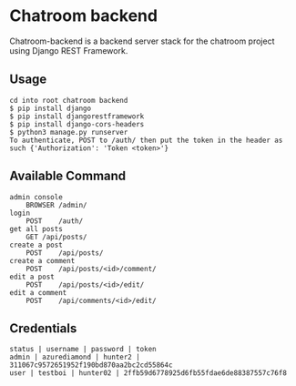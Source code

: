 # Chatroom backend

Chatroom-backend is a backend server stack for the chatroom project using Django REST Framework.


## Usage

	cd into root chatroom backend
	$ pip install django
	$ pip install djangorestframework
	$ pip install django-cors-headers
	$ python3 manage.py runserver
	To authenticate, POST to /auth/ then put the token in the header as such {'Authorization': 'Token <token>'}

## Available Command
	
	admin console
		BROWSER	/admin/
	login
		POST	/auth/
	get all posts
		GET	/api/posts/
	create a post
		POST	/api/posts/
	create a comment
		POST	/api/posts/<id>/comment/
	edit a post
		POST	/api/posts/<id>/edit/
	edit a comment
		POST	/api/comments/<id>/edit/


## Credentials

	status | username | password | token
	admin | azurediamond | hunter2 | 311067c9572651952f190bd870aa2bc2cd55864c
	user | testboi | hunter02 | 2ffb59d6778925d6fb55fdae6de88387557c76f8

